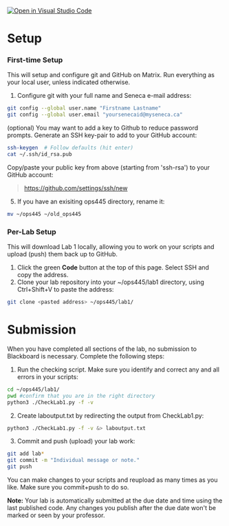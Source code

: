[![Open in Visual Studio Code](https://classroom.github.com/assets/open-in-vscode-718a45dd9cf7e7f842a935f5ebbe5719a5e09af4491e668f4dbf3b35d5cca122.svg)](https://classroom.github.com/online_ide?assignment_repo_id=15039096&assignment_repo_type=AssignmentRepo)
# Setup
### First-time Setup
This will setup and configure git and GitHub on Matrix. Run everything as your local user, unless indicated otherwise.

1. Configure git with your full name and Seneca e-mail address:
```bash
git config --global user.name "Firstname Lastname"
git config --global user.email "yoursenecaid@myseneca.ca"
```
(optional) You may want to add a key to Github to reduce password prompts. Generate an SSH key-pair to add to your GitHub account:
```bash
ssh-keygen  # Follow defaults (hit enter)
cat ~/.ssh/id_rsa.pub
```
Copy/paste your public key from above (starting from 'ssh-rsa') to your GitHub account:
> https://github.com/settings/ssh/new

5. If you have an exisiting ops445 directory, rename it:
```bash
mv ~/ops445 ~/old_ops445
```
### Per-Lab Setup
This will download Lab 1 locally, allowing you to work on your scripts and upload (push) them back up to GitHub.

1. Click the green **Code** button at the top of this page. Select SSH and copy the address.
2. Clone your lab repository into your ~/ops445/lab1 directory, using Ctrl+Shift+V to paste the address:
```bash
git clone <pasted address> ~/ops445/lab1/
```
# Submission
When you have completed all sections of the lab, no submission to Blackboard is necessary. Complete the following steps:

1. Run the checking script. Make sure you identify and correct any and all errors in your scripts:
```bash
cd ~/ops445/lab1/
pwd #confirm that you are in the right directory
python3 ./CheckLab1.py -f -v 
```
2. Create laboutput.txt by redirecting the output from CheckLab1.py:
```bash
python3 ./CheckLab1.py -f -v &> laboutput.txt
```

3. Commit and push (upload) your lab work:
```bash
git add lab*
git commit -m "Individual message or note."
git push
```

You can make changes to your scripts and reupload as many times as you like. Make sure you commit+push to do so.

**Note:** Your lab is automatically submitted at the due date and time using the last published code. Any changes you publish after the due date won't be marked or seen by your professor.
